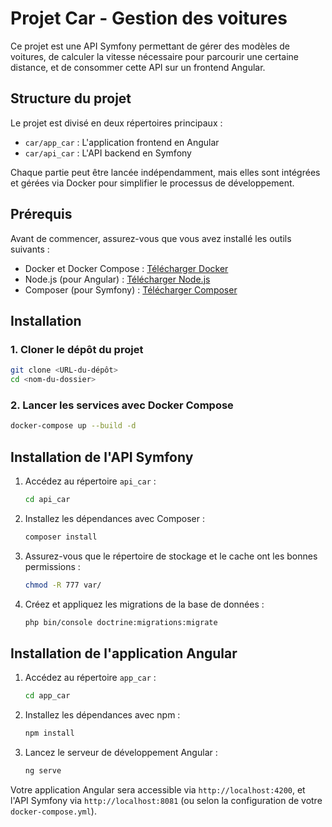 # Projet Car - Gestion des voitures

Ce projet est une API Symfony permettant de gérer des modèles de voitures, de calculer la vitesse nécessaire pour parcourir une certaine distance, et de consommer cette API sur un frontend Angular.

## Structure du projet

Le projet est divisé en deux répertoires principaux :

- `car/app_car` : L'application frontend en Angular
- `car/api_car` : L'API backend en Symfony

Chaque partie peut être lancée indépendamment, mais elles sont intégrées et gérées via Docker pour simplifier le processus de développement.

## Prérequis

Avant de commencer, assurez-vous que vous avez installé les outils suivants :

- Docker et Docker Compose : [Télécharger Docker](https://www.docker.com/products/docker-desktop)
- Node.js (pour Angular) : [Télécharger Node.js](https://nodejs.org/)
- Composer (pour Symfony) : [Télécharger Composer](https://getcomposer.org/)

## Installation

### 1. Cloner le dépôt du projet
```bash
git clone <URL-du-dépôt>
cd <nom-du-dossier>
```

### 2. Lancer les services avec Docker Compose
```bash
docker-compose up --build -d
```

## Installation de l'API Symfony

1. Accédez au répertoire `api_car` :
   ```bash
   cd api_car
   ```

2. Installez les dépendances avec Composer :
   ```bash
   composer install
   ```

3. Assurez-vous que le répertoire de stockage et le cache ont les bonnes permissions :
   ```bash
   chmod -R 777 var/
   ```

4. Créez et appliquez les migrations de la base de données :
   ```bash
   php bin/console doctrine:migrations:migrate
   ```

## Installation de l'application Angular

1. Accédez au répertoire `app_car` :
   ```bash
   cd app_car
   ```

2. Installez les dépendances avec npm :
   ```bash
   npm install
   ```

3. Lancez le serveur de développement Angular :
   ```bash
   ng serve
   ```

Votre application Angular sera accessible via `http://localhost:4200`, et l'API Symfony via `http://localhost:8081` (ou selon la configuration de votre `docker-compose.yml`).

